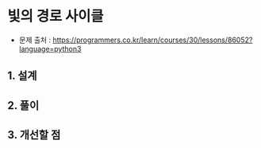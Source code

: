 # 빛의 경로 사이클

- 문제 출처 : https://programmers.co.kr/learn/courses/30/lessons/86052?language=python3

## 1. 설계



## 2. 풀이

## 3. 개선할 점

